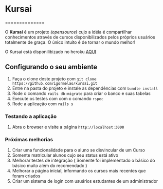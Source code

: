# Kursai
==============

O **Kursai** é um projeto *(opensource)* cujo a idéia é compartilhar conhecimentos através de cursos disponibilizados pelos próprios usuários totalmente de graça. O único intuíto é de tornar o mundo melhor!

O Kursai está disponilibizado no heroku [AQUI](https://boiling-castle-66536.herokuapp.com/)

## Configurando o seu ambiente

1. Faça o clone deste projeto com `git clone https://github.com/igormelao/kursai.git`
2. Entre na pasta do projeto e instale as dependências com `bundle install`
3. Rode o comando `rails db:migrate` para criar o banco e suas tabelas
4. Execute os testes com com o comando `rspec`
5. Rode a aplicação com `rails s`

### Testando a aplicação

1. Abra o browser e visite a página `http://localhost:3000`

### Próximas melhorias

1. Criar uma funcionalidade para o aluno se disvincular de um Curso
2. Somente matricular alunos cujo seu status está ativo
3. Melhorar testes de integração ( Somente foi implementado o básico do básico muito além do recomendado )
4. Melhorar a página inicial, informando os cursos mais recentes que foram criados
5. Criar um sistema de login com usuários estudantes de um administrador


